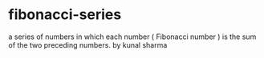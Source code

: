 # fibonacci-series
a series of numbers in which each number ( Fibonacci number ) is the sum of the two preceding numbers. by kunal sharma
